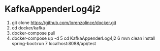 # KafkaAppenderLog4j2

1. git clone https://github.com/lorenzolince/docker.git
2. cd docker/kafka
3. docker-compose pull
4. docker-compose up -d
5  cd KafkaAppenderLog4j2
6  mvn clean install spring-boot:run
7 localhost:8088/api/test
